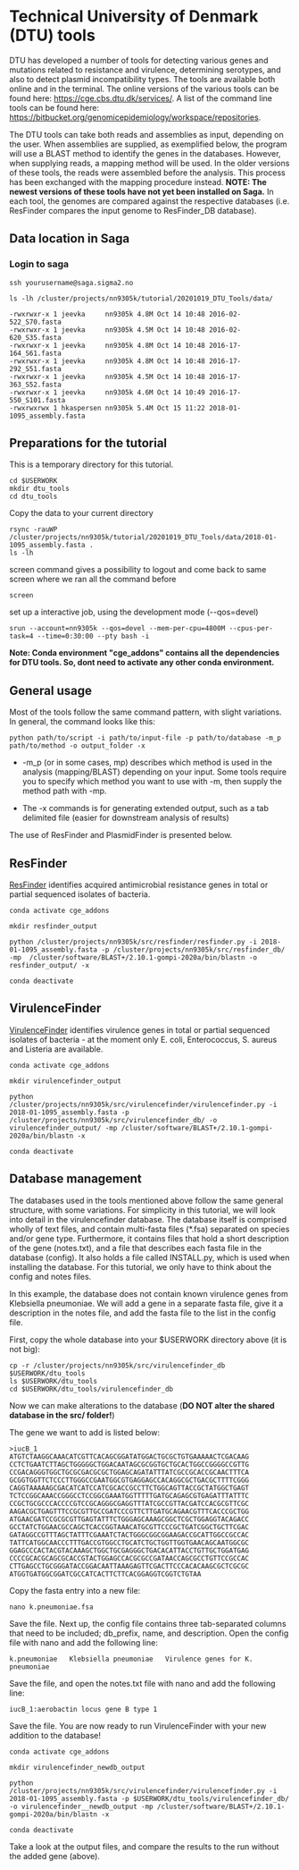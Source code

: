 # Technical University of Denmark (DTU) tools
DTU has developed a number of tools for detecting various genes and mutations related to resistance and virulence, determining serotypes, and also to detect plasmid incompatibility types. The tools are available both online and in the terminal. The online versions of the various tools can be found here: https://cge.cbs.dtu.dk/services/. A list of the command line tools can be found here: 
https://bitbucket.org/genomicepidemiology/workspace/repositories.

The DTU tools can take both reads and assemblies as input, depending on the user. When assemblies are supplied, as exemplified below, the program will use a BLAST method to identify the genes in the databases. However, when supplying reads, a mapping method will be used. In the older versions of these tools, the reads were assembled before the analysis. This process has been exchanged with the mapping procedure instead. **NOTE: The newest versions of these tools have not yet been installed on Saga.** In each tool, the genomes are compared against the respective databases (i.e. ResFinder compares the input genome to ResFinder_DB database).

## Data location in Saga
### Login to saga

```
ssh yourusername@saga.sigma2.no
     
ls -lh /cluster/projects/nn9305k/tutorial/20201019_DTU_Tools/data/
     
-rwxrwxr-x 1 jeevka     nn9305k 4.8M Oct 14 10:48 2016-02-522_S70.fasta
-rwxrwxr-x 1 jeevka     nn9305k 4.5M Oct 14 10:48 2016-02-620_S35.fasta
-rwxrwxr-x 1 jeevka     nn9305k 4.8M Oct 14 10:48 2016-17-164_S61.fasta
-rwxrwxr-x 1 jeevka     nn9305k 4.8M Oct 14 10:48 2016-17-292_S51.fasta
-rwxrwxr-x 1 jeevka     nn9305k 4.5M Oct 14 10:48 2016-17-363_S52.fasta
-rwxrwxr-x 1 jeevka     nn9305k 4.6M Oct 14 10:49 2016-17-550_S101.fasta
-rwxrwxrwx 1 hkaspersen nn9305k 5.4M Oct 15 11:22 2018-01-1095_assembly.fasta
```  

## Preparations for the tutorial
This is a temporary directory for this tutorial.

```
cd $USERWORK
mkdir dtu_tools
cd dtu_tools
```

Copy the data to your current directory 

```
rsync -rauWP /cluster/projects/nn9305k/tutorial/20201019_DTU_Tools/data/2018-01-1095_assembly.fasta .
ls -lh
```

screen command gives a possibility to logout and come back to same screen where we ran all the command before
```
screen
```

set up a interactive job, using the development mode (--qos=devel)
```
srun --account=nn9305k --qos=devel --mem-per-cpu=4800M --cpus-per-task=4 --time=0:30:00 --pty bash -i
```

**Note: Conda environment "cge_addons" contains all the dependencies for DTU tools. So, dont need to activate any other conda environment.**

## General usage
Most of the tools follow the same command pattern, with slight variations. In general, the command looks like this:

```
python path/to/script -i path/to/input-file -p path/to/database -m_p path/to/method -o output_folder -x
```
- -m_p (or in some cases, mp) describes which method is used in the analysis (mapping/BLAST) depending on your input. Some tools require you to specify which method you want to use with -m, then supply the method path with -mp.

- The -x commands is for generating extended output, such as a tab delimited file (easier for downstream analysis of results)

The use of ResFinder and PlasmidFinder is presented below.

## ResFinder
[ResFinder](https://bitbucket.org/genomicepidemiology/resfinder/src/master/) identifies acquired antimicrobial resistance genes in total or partial sequenced isolates of bacteria.

```
conda activate cge_addons

mkdir resfinder_output

python /cluster/projects/nn9305k/src/resfinder/resfinder.py -i 2018-01-1095_assembly.fasta -p /cluster/projects/nn9305k/src/resfinder_db/ -mp  /cluster/software/BLAST+/2.10.1-gompi-2020a/bin/blastn -o resfinder_output/ -x

conda deactivate
```

## VirulenceFinder
[VirulenceFinder](https://bitbucket.org/genomicepidemiology/virulencefinder/src/master/) identifies virulence genes in total or partial sequenced isolates of bacteria - at the moment only E. coli, Enterococcus, S. aureus and Listeria are available.

```
conda activate cge_addons

mkdir virulencefinder_output

python /cluster/projects/nn9305k/src/virulencefinder/virulencefinder.py -i 2018-01-1095_assembly.fasta -p /cluster/projects/nn9305k/src/virulencefinder_db/ -o virulencefinder_output/ -mp /cluster/software/BLAST+/2.10.1-gompi-2020a/bin/blastn -x

conda deactivate
```



## Database management

The databases used in the tools mentioned above follow the same general structure, with some variations. For simplicity in this tutorial, we will look into detail in the virulencefinder database. 
The database itself is comprised wholly of text files, and contain multi-fasta files (\*.fsa) separated on species and/or gene type. Furthermore, it contains files that hold a short description of the gene (notes.txt), and a file that describes each fasta file in the database (config). It also holds a file called INSTALL.py, which is used when installing the database.
For this tutorial, we only have to think about the config and notes files. 

In this example, the database does not contain known virulence genes from Klebsiella pneumoniae. We will add a gene in a separate fasta file, give it a description in the notes file, and add the fasta file to the list in the config file.

First, copy the whole database into your $USERWORK directory above (it is not big):

```
cp -r /cluster/projects/nn9305k/src/virulencefinder_db $USERWORK/dtu_tools
ls $USERWORK/dtu_tools
cd $USERWORK/dtu_tools/virulencefinder_db
```

Now we can make alterations to the database (**DO NOT alter the shared database in the src/ folder!**)

The gene we want to add is listed below:
```
>iucB_1
ATGTCTAAGGCAAACATCGTTCACAGCGGATATGGACTGCGCTGTGAAAAACTCGACAAG
CCTCTGAATCTTAGCTGGGGGCTGGACAATAGCGCGGTGCTGCACTGGCCGGGGCCGTTG
CCGACAGGGTGGCTGCGCGACGCGCTGGAGCAGATATTTATCGCCGCACCGCAACTTTCA
GCGGTGGTTCTCCCTTGGGCCGAATGGCGTGAGGAGCCACAGGCGCTGACGCTTTTCGGG
CAGGTAAAAAGCGACATCATCCATCGCACCGCCTTCTGGCAGTTACCGCTATGGCTGAGT
TCTCCGGCAAACCGGGCCTCCGGCGAAATGGTTTTTGATGCAGAGCGTGAGATTTATTTC
CCGCTGCGCCCACCCCGTCCGCAGGGCGAGGTTTATCGCCGTTACGATCCACGCGTTCGC
AAGACGCTGAGTTTCCGCGTTGCCGATCCCGTTCTTGATGCAGAACGTTTCACCCGCTGG
ATGAACGATCCGCGCGTTGAGTATTTCTGGGAGCAAAGCGGCTCGCTGGAGGTACAGACC
GCCTATCTGGAACGCCAGCTCACCGGTAAACATGCGTTCCCGCTGATCGGCTGCTTCGAC
GATAGGCCGTTTAGCTATTTCGAAATCTACTGGGCGGCGGAAGACCGCATTGGCCGCCAC
TATTCATGGCAACCCTTTGACCGTGGCCTGCATCTGCTGGTTGGTGAACAGCAATGGCGC
GGAGCCCACTACGTACAAAGCTGGCTGCGAGGGCTGACACATTACCTGTTGCTGGATGAG
CCCCGCACGCAGCGCACCGTACTGGAGCCACGCGCCGATAACCAGCGCCTGTTCCGCCAC
CTTGAGCCTGCGGGATACCGGACAATTAAAGAGTTCGACTTCCCACACAAGCGCTCGCGC
ATGGTGATGGCGGATCGCCATCACTTCTTCACGGAGGTCGGTCTGTAA
```

Copy the fasta entry into a new file:

```
nano k.pneumoniae.fsa
```


Save the file. 
Next up, the config file contains three tab-separated columns that need to be included; db_prefix, name, and description.
Open the config file with nano and add the following line:
```
k.pneumoniae   Klebsiella pneumoniae   Virulence genes for K. pneumoniae
```

Save the file, and open the notes.txt file with nano and add the following line:
```
iucB_1:aerobactin locus gene B type 1
```
Save the file. You are now ready to run VirulenceFinder with your new addition to the database!

```
conda activate cge_addons

mkdir virulencefinder_newdb_output

python /cluster/projects/nn9305k/src/virulencefinder/virulencefinder.py -i 2018-01-1095_assembly.fasta -p $USERWORK/dtu_tools/virulencefinder_db/ -o virulencefinder__newdb_output -mp /cluster/software/BLAST+/2.10.1-gompi-2020a/bin/blastn -x

conda deactivate
```

Take a look at the output files, and compare the results to the run without the added gene (above).

